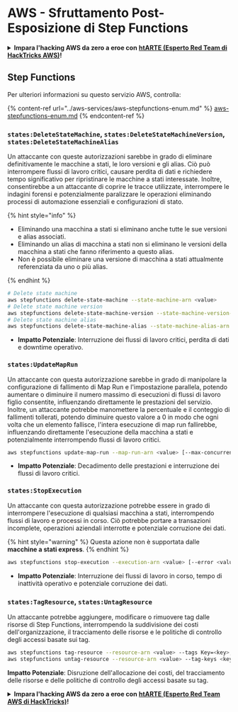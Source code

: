 # AWS - Sfruttamento Post-Esposizione di Step Functions

<details>

<summary><strong>Impara l'hacking AWS da zero a eroe con</strong> <a href="https://training.hacktricks.xyz/courses/arte"><strong>htARTE (Esperto Red Team di HackTricks AWS)</strong></a><strong>!</strong></summary>

Altri modi per supportare HackTricks:

* Se desideri vedere la tua **azienda pubblicizzata su HackTricks** o **scaricare HackTricks in PDF** Controlla i [**PIANI DI ABBONAMENTO**](https://github.com/sponsors/carlospolop)!
* Ottieni il [**merchandising ufficiale PEASS & HackTricks**](https://peass.creator-spring.com)
* Scopri [**La Famiglia PEASS**](https://opensea.io/collection/the-peass-family), la nostra collezione di [**NFT esclusivi**](https://opensea.io/collection/the-peass-family)
* **Unisciti al** 💬 [**gruppo Discord**](https://discord.gg/hRep4RUj7f) o al [**gruppo telegram**](https://t.me/peass) o **seguici** su **Twitter** 🐦 [**@hacktricks_live**](https://twitter.com/hacktricks_live)**.**
* **Condividi i tuoi trucchi di hacking inviando PR a** [**HackTricks**](https://github.com/carlospolop/hacktricks) e [**HackTricks Cloud**](https://github.com/carlospolop/hacktricks-cloud) repos di github.

</details>

## Step Functions

Per ulteriori informazioni su questo servizio AWS, controlla:

{% content-ref url="../aws-services/aws-stepfunctions-enum.md" %}
[aws-stepfunctions-enum.md](../aws-services/aws-stepfunctions-enum.md)
{% endcontent-ref %}

### `states:DeleteStateMachine`, `states:DeleteStateMachineVersion`, `states:DeleteStateMachineAlias`

Un attaccante con queste autorizzazioni sarebbe in grado di eliminare definitivamente le macchine a stati, le loro versioni e gli alias. Ciò può interrompere flussi di lavoro critici, causare perdita di dati e richiedere tempo significativo per ripristinare le macchine a stati interessate. Inoltre, consentirebbe a un attaccante di coprire le tracce utilizzate, interrompere le indagini forensi e potenzialmente paralizzare le operazioni eliminando processi di automazione essenziali e configurazioni di stato.

{% hint style="info" %}

- Eliminando una macchina a stati si eliminano anche tutte le sue versioni e alias associati.
- Eliminando un alias di macchina a stati non si eliminano le versioni della macchina a stati che fanno riferimento a questo alias.
- Non è possibile eliminare una versione di macchina a stati attualmente referenziata da uno o più alias.

{% endhint %}
```bash
# Delete state machine
aws stepfunctions delete-state-machine --state-machine-arn <value>
# Delete state machine version
aws stepfunctions delete-state-machine-version --state-machine-version-arn <value>
# Delete state machine alias
aws stepfunctions delete-state-machine-alias --state-machine-alias-arn <value>
```
- **Impatto Potenziale**: Interruzione dei flussi di lavoro critici, perdita di dati e downtime operativo.

### `states:UpdateMapRun`

Un attaccante con questa autorizzazione sarebbe in grado di manipolare la configurazione di fallimento di Map Run e l'impostazione parallela, potendo aumentare o diminuire il numero massimo di esecuzioni di flussi di lavoro figlio consentite, influenzando direttamente le prestazioni del servizio. Inoltre, un attaccante potrebbe manomettere la percentuale e il conteggio di fallimenti tollerati, potendo diminuire questo valore a 0 in modo che ogni volta che un elemento fallisce, l'intera esecuzione di map run fallirebbe, influenzando direttamente l'esecuzione della macchina a stati e potenzialmente interrompendo flussi di lavoro critici.
```bash
aws stepfunctions update-map-run --map-run-arn <value> [--max-concurrency <value>] [--tolerated-failure-percentage <value>] [--tolerated-failure-count <value>]
```
- **Impatto Potenziale**: Decadimento delle prestazioni e interruzione dei flussi di lavoro critici.

### `states:StopExecution`

Un attaccante con questa autorizzazione potrebbe essere in grado di interrompere l'esecuzione di qualsiasi macchina a stati, interrompendo flussi di lavoro e processi in corso. Ciò potrebbe portare a transazioni incomplete, operazioni aziendali interrotte e potenziale corruzione dei dati.

{% hint style="warning" %}
Questa azione non è supportata dalle **macchine a stati express**.
{% endhint %}
```bash
aws stepfunctions stop-execution --execution-arn <value> [--error <value>] [--cause <value>]
```
- **Impatto Potenziale**: Interruzione dei flussi di lavoro in corso, tempo di inattività operativo e potenziale corruzione dei dati.

### `states:TagResource`, `states:UntagResource`

Un attaccante potrebbe aggiungere, modificare o rimuovere tag dalle risorse di Step Functions, interrompendo la suddivisione dei costi dell'organizzazione, il tracciamento delle risorse e le politiche di controllo degli accessi basate sui tag.
```bash
aws stepfunctions tag-resource --resource-arn <value> --tags Key=<key>,Value=<value>
aws stepfunctions untag-resource --resource-arn <value> --tag-keys <key>
```
**Impatto Potenziale**: Disruzione dell'allocazione dei costi, del tracciamento delle risorse e delle politiche di controllo degli accessi basate su tag. 

<details>

<summary><strong>Impara l'hacking AWS da zero a eroe con</strong> <a href="https://training.hacktricks.xyz/courses/arte"><strong>htARTE (Esperto Red Team AWS di HackTricks)</strong></a><strong>!</strong></summary>

Altri modi per supportare HackTricks:

* Se desideri vedere la tua **azienda pubblicizzata su HackTricks** o **scaricare HackTricks in PDF** Controlla i [**PIANI DI ABBONAMENTO**](https://github.com/sponsors/carlospolop)!
* Ottieni il [**merchandising ufficiale PEASS & HackTricks**](https://peass.creator-spring.com)
* Scopri [**La Famiglia PEASS**](https://opensea.io/collection/the-peass-family), la nostra collezione di [**NFT esclusivi**](https://opensea.io/collection/the-peass-family)
* **Unisciti al** 💬 [**gruppo Discord**](https://discord.gg/hRep4RUj7f) o al [**gruppo telegram**](https://t.me/peass) o **seguici** su **Twitter** 🐦 [**@hacktricks_live**](https://twitter.com/hacktricks_live)**.**
* **Condividi i tuoi trucchi di hacking inviando PR a** [**HackTricks**](https://github.com/carlospolop/hacktricks) e [**HackTricks Cloud**](https://github.com/carlospolop/hacktricks-cloud) github repos.

</details>
